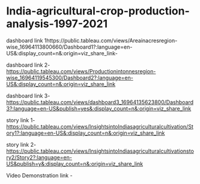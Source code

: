 # India-agricultural-crop-production-analysis-1997-2021
dashboard link 1https://public.tableau.com/views/Areainacresregion-wise_16964113800660/Dashboard1?:language=en-US&:display_count=n&:origin=viz_share_link-

dashboard link 2-https://public.tableau.com/views/Productionintonnesregion-wise_16964119545300/Dashboard2?:language=en-US&:display_count=n&:origin=viz_share_link

dashboard link 3-https://public.tableau.com/views/dashboard3_16964135623800/Dashboard3?:language=en-US&publish=yes&:display_count=n&:origin=viz_share_link

story link 1-https://public.tableau.com/views/InsightsintoIndiasagriculturalcultivation/Story1?:language=en-US&:display_count=n&:origin=viz_share_link

story link 2-https://public.tableau.com/views/InsightsintoIndiasagriculturalcultivationstory2/Story2?:language=en-US&publish=y&:display_count=n&:origin=viz_share_link

Video Demonstration link - 
